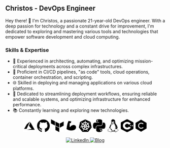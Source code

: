 ## Christos - DevOps Engineer

Hey there! 👋 I'm Christos, a passionate 21-year-old DevOps engineer. With a deep passion for technology and a constant drive for improvement, I'm dedicated to exploring and mastering various tools and technologies that empower software development and cloud computing.

### Skills & Expertise

- 💼 Experienced in architecting, automating, and optimizing mission-critical deployments across complex infrastructures.
- 🚀 Proficient in CI/CD pipelines, "as code" tools, cloud operations, container orchestration, and scripting.
- 🌐 Skilled in deploying and managing applications on various cloud platforms.
- 🔧 Dedicated to streamlining deployment workflows, ensuring reliable and scalable systems, and optimizing infrastructure for enhanced performance.
- 📚 Constantly learning and exploring new technologies.

<p align="center">
  <img src="icons/black/azure.png" alt="Azure" title="Azure" width="40" height="40"/>
  <img src="icons/black/github.png" alt="GitHub" title="GitHub" width="40" height="40"/>
  <img src="icons/black/terraform.png" alt="Terraform" title="Terraform" width="40" height="40"/>
  <img src="icons/black/bicep.png" alt="Bicep" title="Bicep" width="40" height="40"/>
  <img src="icons/black/kubernetes.png" alt="Kubernetes" title="Kubernetes" width="40" height="40"/>
  <img src="icons/black/python.png" alt="Python" title="Python" width="40" height="40"/>
  <img src="icons/black/linux.png" alt="Linux" title="Linux" width="40" height="40"/>
  <img src="icons/black/cpp.png" alt="C++" title="C++" width="40" height="40"/>
  <img src="icons/black/c.png" alt="C" title="C" width="40" height="40"/>
</p>

<p align="center">
  <a href="https://www.linkedin.com/in/christos-galanopoulos/" target="_blank">
    <img src="https://img.shields.io/badge/LinkedIn-Connect-blue?style=flat&logo=linkedin" alt="LinkedIn">
  </a>
  <a href="https://christosgalano.github.io/" target="_blank">
    <img src="https://img.shields.io/badge/Blog-Visit-brightgreen?style=flat&logo=rss" alt="Blog" title="Blog">
  </a>
</p>
